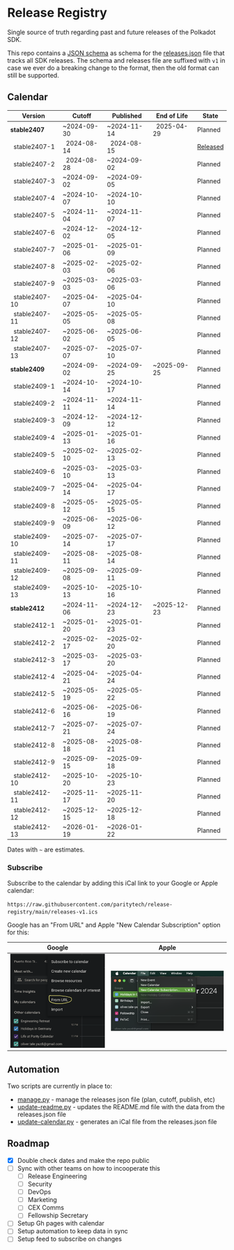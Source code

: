   # Release Registry

  Single source of truth regarding past and future releases of the Polkadot SDK.

  This repo contains a [JSON schema](./releases-v1.schema.json) as schema for the [releases.json](./releases-v1.json) file that tracks all SDK releases. The schema and releases file are suffixed with `v1` in case we ever do a breaking change to the format, then the old format can still be supported.

  ## Calendar

<!-- DO NOT EDIT. Run `python3 update-readme.py` instead. -->

<!-- TEMPLATE BEGIN -->

| Version | Cutoff | Published | End of Life | State |
|---------|--------|-----------|-------------|-------|
| **stable2407** | ~2024-09-30 | ~2024-11-14 | &nbsp;&nbsp;2025-04-29 | Planned |
| &nbsp;&nbsp;stable2407-1 | &nbsp;&nbsp;2024-08-14 | &nbsp;&nbsp;2024-08-15 |  | [Released](https://github.com/paritytech/polkadot-sdk/releases/tag/polkadot-stable2407-1) |
| &nbsp;&nbsp;stable2407-2 | &nbsp;&nbsp;2024-08-28 | ~2024-09-02 |  | Planned |
| &nbsp;&nbsp;stable2407-3 | ~2024-09-02 | ~2024-09-05 |  | Planned |
| &nbsp;&nbsp;stable2407-4 | ~2024-10-07 | ~2024-10-10 |  | Planned |
| &nbsp;&nbsp;stable2407-5 | ~2024-11-04 | ~2024-11-07 |  | Planned |
| &nbsp;&nbsp;stable2407-6 | ~2024-12-02 | ~2024-12-05 |  | Planned |
| &nbsp;&nbsp;stable2407-7 | ~2025-01-06 | ~2025-01-09 |  | Planned |
| &nbsp;&nbsp;stable2407-8 | ~2025-02-03 | ~2025-02-06 |  | Planned |
| &nbsp;&nbsp;stable2407-9 | ~2025-03-03 | ~2025-03-06 |  | Planned |
| &nbsp;&nbsp;stable2407-10 | ~2025-04-07 | ~2025-04-10 |  | Planned |
| &nbsp;&nbsp;stable2407-11 | ~2025-05-05 | ~2025-05-08 |  | Planned |
| &nbsp;&nbsp;stable2407-12 | ~2025-06-02 | ~2025-06-05 |  | Planned |
| &nbsp;&nbsp;stable2407-13 | ~2025-07-07 | ~2025-07-10 |  | Planned |
| **stable2409** | ~2024-09-02 | ~2024-09-25 | ~2025-09-25 | Planned |
| &nbsp;&nbsp;stable2409-1 | ~2024-10-14 | ~2024-10-17 |  | Planned |
| &nbsp;&nbsp;stable2409-2 | ~2024-11-11 | ~2024-11-14 |  | Planned |
| &nbsp;&nbsp;stable2409-3 | ~2024-12-09 | ~2024-12-12 |  | Planned |
| &nbsp;&nbsp;stable2409-4 | ~2025-01-13 | ~2025-01-16 |  | Planned |
| &nbsp;&nbsp;stable2409-5 | ~2025-02-10 | ~2025-02-13 |  | Planned |
| &nbsp;&nbsp;stable2409-6 | ~2025-03-10 | ~2025-03-13 |  | Planned |
| &nbsp;&nbsp;stable2409-7 | ~2025-04-14 | ~2025-04-17 |  | Planned |
| &nbsp;&nbsp;stable2409-8 | ~2025-05-12 | ~2025-05-15 |  | Planned |
| &nbsp;&nbsp;stable2409-9 | ~2025-06-09 | ~2025-06-12 |  | Planned |
| &nbsp;&nbsp;stable2409-10 | ~2025-07-14 | ~2025-07-17 |  | Planned |
| &nbsp;&nbsp;stable2409-11 | ~2025-08-11 | ~2025-08-14 |  | Planned |
| &nbsp;&nbsp;stable2409-12 | ~2025-09-08 | ~2025-09-11 |  | Planned |
| &nbsp;&nbsp;stable2409-13 | ~2025-10-13 | ~2025-10-16 |  | Planned |
| **stable2412** | ~2024-11-06 | ~2024-12-23 | ~2025-12-23 | Planned |
| &nbsp;&nbsp;stable2412-1 | ~2025-01-20 | ~2025-01-23 |  | Planned |
| &nbsp;&nbsp;stable2412-2 | ~2025-02-17 | ~2025-02-20 |  | Planned |
| &nbsp;&nbsp;stable2412-3 | ~2025-03-17 | ~2025-03-20 |  | Planned |
| &nbsp;&nbsp;stable2412-4 | ~2025-04-21 | ~2025-04-24 |  | Planned |
| &nbsp;&nbsp;stable2412-5 | ~2025-05-19 | ~2025-05-22 |  | Planned |
| &nbsp;&nbsp;stable2412-6 | ~2025-06-16 | ~2025-06-19 |  | Planned |
| &nbsp;&nbsp;stable2412-7 | ~2025-07-21 | ~2025-07-24 |  | Planned |
| &nbsp;&nbsp;stable2412-8 | ~2025-08-18 | ~2025-08-21 |  | Planned |
| &nbsp;&nbsp;stable2412-9 | ~2025-09-15 | ~2025-09-18 |  | Planned |
| &nbsp;&nbsp;stable2412-10 | ~2025-10-20 | ~2025-10-23 |  | Planned |
| &nbsp;&nbsp;stable2412-11 | ~2025-11-17 | ~2025-11-20 |  | Planned |
| &nbsp;&nbsp;stable2412-12 | ~2025-12-15 | ~2025-12-18 |  | Planned |
| &nbsp;&nbsp;stable2412-13 | ~2026-01-19 | ~2026-01-22 |  | Planned |


<!-- TEMPLATE END -->

Dates with `~` are estimates.

### Subscribe

Subscribe to the calendar by adding this iCal link to your Google or Apple calendar:

`https://raw.githubusercontent.com/paritytech/release-registry/main/releases-v1.ics`

 Google has an "From URL" and Apple "New Calendar Subscription" option for this:

<!-- two pics next to each other -->

 Google            |  Apple
:-------------------------:|:-------------------------:
![](.assets/screenshot-google-cal.png)  |  ![](.assets/screenshot-apple-cal.png)

## Automation

Two scripts are currently in place to:

- [manage.py](./manage.py) - manage the releases json file (plan, cutoff, publish, etc)
- [update-readme.py](./update-readme.py) - updates the README.md file with the data from the releases.json file
- [update-calendar.py](./update-calendar.py) - generates an iCal file from the releases.json file

## Roadmap

  - [x] Double check dates and make the repo public
  - [ ] Sync with other teams on how to incooperate this
    - [ ] Release Engineering
    - [ ] Security
    - [ ] DevOps
    - [ ] Marketing
    - [ ] CEX Comms
    - [ ] Fellowship Secretary
  - [ ] Setup Gh pages with calendar
  - [ ] Setup automation to keep data in sync
  - [ ] Setup feed to subscribe on changes
